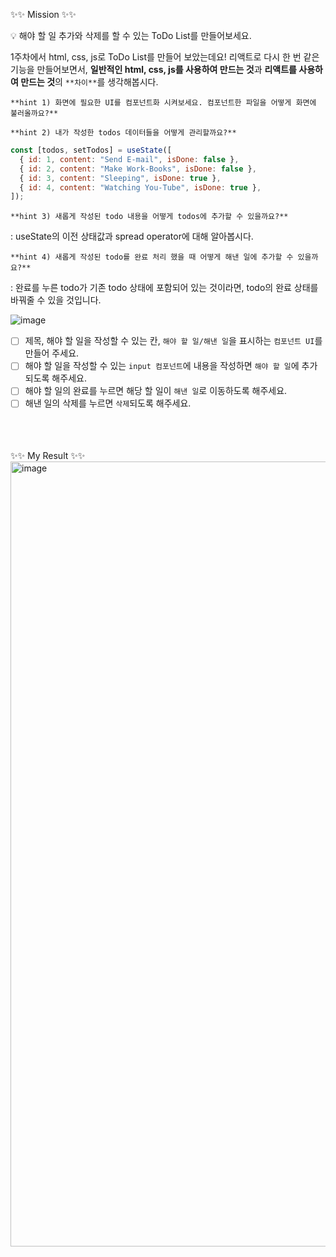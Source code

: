 ✨✨ Mission ✨✨

<aside>
💡 해야 할 일 추가와 삭제를 할 수 있는 ToDo List를 만들어보세요.

1주차에서 html, css, js로 ToDo List를 만들어 보았는데요! 리액트로 다시 한 번 같은 기능을 만들어보면서, **일반적인 html, css, js를 사용하여 만드는 것**과 **리액트를 사용하여 만드는 것**의 `**차이**`를 생각해봅시다.

`**hint 1) 화면에 필요한 UI를 컴포넌트화 시켜보세요. 컴포넌트한 파일을 어떻게 화면에 불러올까요?**`

`**hint 2) 내가 작성한 todos 데이터들을 어떻게 관리할까요?**`

```jsx
const [todos, setTodos] = useState([
  { id: 1, content: "Send E-mail", isDone: false },
  { id: 2, content: "Make Work-Books", isDone: false },
  { id: 3, content: "Sleeping", isDone: true },
  { id: 4, content: "Watching You-Tube", isDone: true },
]);
```

`**hint 3) 새롭게 작성된 todo 내용을 어떻게 todos에 추가할 수 있을까요?**`

: useState의 이전 상태값과 spread operator에 대해 알아봅시다.

`**hint 4) 새롭게 작성된 todo를 완료 처리 했을 때 어떻게 해낸 일에 추가할 수 있을까요?**` 

: 완료를 누른 todo가 기존 todo 상태에 포함되어 있는 것이라면, todo의 완료 상태를 바꿔줄 수 있을 것입니다. 

![image](https://github.com/kwonsaebom/umcStudy/assets/94830364/9c4d5f1e-a78d-4a0d-b0df-af67ae700fef)


</aside>

- [ ]  제목, 해야 할 일을 작성할 수 있는 칸, `해야 할 일/해낸 일`을 표시하는 `컴포넌트 UI`를 만들어 주세요.
- [ ]  해야 할 일을 작성할 수 있는 `input 컴포넌트`에 내용을 작성하면 `해야 할 일`에 추가 되도록 해주세요.
- [ ]  해야 할 일의 완료를 누르면 해당 할 일이 `해낸 일`로 이동하도록 해주세요.
- [ ]  해낸 일의 삭제를 누르면 `삭제`되도록 해주세요.

<br/><br/><br/>
✨✨ My Result ✨✨
<img width="1256" alt="image" src="https://github.com/kwonsaebom/umcStudy/assets/94830364/b5c2b4b3-0f96-4833-935a-f88cfb59f794">

